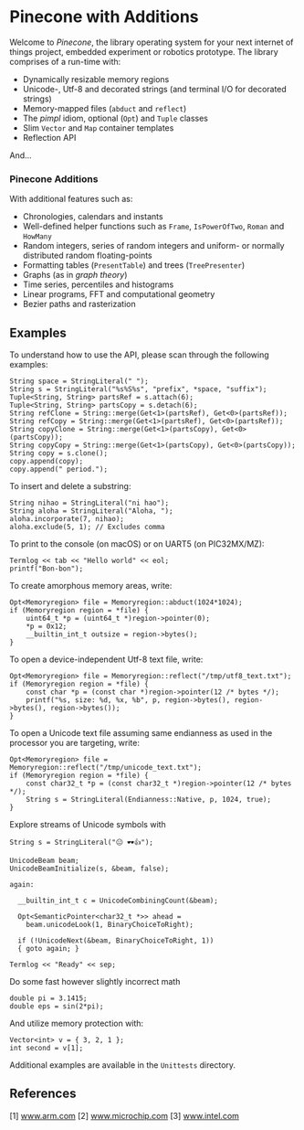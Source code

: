 
# Pinecone with Additions

Welcome to *Pinecone*, the library operating system for your next internet of things project, embedded experiment or robotics prototype. The library comprises of a run-time with:

- Dynamically resizable memory regions
- Unicode-, Utf-8 and decorated strings (and terminal I/O for decorated strings)
- Memory-mapped files (`abduct` and `reflect`)
- The *pimpl* idiom, optional (`Opt`) and `Tuple` classes
- Slim `Vector` and `Map` container templates
- Reflection API

And...

### Pinecone Additions 

With additional features such as:

- Chronologies, calendars and instants
- Well-defined helper functions such as `Frame`,  `IsPowerOfTwo`, `Roman` and `HowMany`
- Random integers, series of random integers and uniform- or normally distributed random floating-points
- Formatting tables (`PresentTable`) and trees (`TreePresenter`)
- Graphs (as in *graph theory*)
- Time series, percentiles and histograms 
- Linear programs, FFT and computational geometry
- Bezier paths and rasterization

## Examples

To understand how to use the API, please scan through the following examples:

    String space = StringLiteral(" ");
    String s = StringLiteral("%s%S%s", "prefix", *space, "suffix");
    Tuple<String, String> partsRef = s.attach(6); 
    Tuple<String, String> partsCopy = s.detach(6);
    String refClone = String::merge(Get<1>(partsRef), Get<0>(partsRef));
    String refCopy = String::merge(Get<1>(partsRef), Get<0>(partsRef));  
    String copyClone = String::merge(Get<1>(partsCopy), Get<0>(partsCopy));
    String copyCopy = String::merge(Get<1>(partsCopy), Get<0>(partsCopy)); 
    String copy = s.clone();
    copy.append(copy);
    copy.append(" period.");

To insert and delete a substring:

    String nihao = StringLiteral("ni hao");    
    String aloha = StringLiteral("Aloha, ");
    aloha.incorporate(7, nihao);
    aloha.exclude(5, 1); // Excludes comma

To print to the console (on macOS) or on UART5 (on PIC32MX/MZ):

    Termlog << tab << "Hello world" << eol;
    printf("Bon-bon");

To create amorphous memory areas, write:

    Opt<Memoryregion> file = Memoryregion::abduct(1024*1024);
    if (Memoryregion region = *file) {
        uint64_t *p = (uint64_t *)region->pointer(0);
        *p = 0x12;
        __builtin_int_t outsize = region->bytes();
    }

To open a device-independent Utf-8 text file, write: 

    Opt<Memoryregion> file = Memoryregion::reflect("/tmp/utf8_text.txt");
    if (Memoryregion region = *file) {
        const char *p = (const char *)region->pointer(12 /* bytes */);
        printf("%s, size: %d, %x, %b", p, region->bytes(), region->bytes(), region->bytes());
    }

To open a Unicode text file assuming same endianness as used in the processor you are targeting, write:

    Opt<Memoryregion> file = Memoryregion::reflect("/tmp/unicode_text.txt");
    if (Memoryregion region = *file) {
        const char32_t *p = (const char32_t *)region->pointer(12 /* bytes */);
        String s = StringLiteral(Endianness::Native, p, 1024, true);
    } 

Explore streams of Unicode symbols with 

    String s = StringLiteral("😐 🕶👍");
    
    UnicodeBeam beam;
    UnicodeBeamInitialize(s, &beam, false);
    
    again:
    
      __builtin_int_t c = UnicodeCombiningCount(&beam);
        
      Opt<SemanticPointer<char32_t *>> ahead =
        beam.unicodeLook(1, BinaryChoiceToRight);
    
      if (!UnicodeNext(&beam, BinaryChoiceToRight, 1)) 
      { goto again; }
      
    Termlog << "Ready" << sep;

Do some fast however slightly incorrect math

    double pi = 3.1415;
    double eps = sin(2*pi);

And utilize memory protection with:

    Vector<int> v = { 3, 2, 1 };
    int second = v[1];

Additional examples are available in the `Unittests` directory.

## References

[1] www.arm.com
[2] www.microchip.com
[3] www.intel.com
